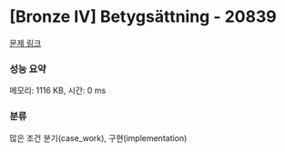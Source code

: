 # [Bronze IV] Betygsättning - 20839 

[문제 링크](https://www.acmicpc.net/problem/20839) 

### 성능 요약

메모리: 1116 KB, 시간: 0 ms

### 분류

많은 조건 분기(case_work), 구현(implementation)

